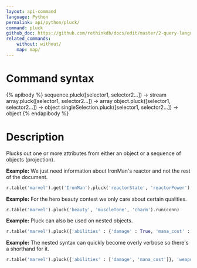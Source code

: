 ```yaml
---
layout: api-command 
language: Python
permalink: api/python/pluck/
command: pluck
github_doc: https://github.com/rethinkdb/docs/edit/master/2-query-language/api/python/document-manipulation/pluck.md
related_commands:
    without: without/
    map: map/
---
```


# Command syntax #

{% apibody %}
sequence.pluck([selector1, selector2...]) &rarr; stream
array.pluck([selector1, selector2...]) &rarr; array
object.pluck([selector1, selector2...]) &rarr; object
singleSelection.pluck([selector1, selector2...]) &rarr; object
{% endapibody %}

# Description #

Plucks out one or more attributes from either an object or a sequence of objects
(projection).

__Example:__ We just need information about IronMan's reactor and not the rest of the
document.

```py
r.table('marvel').get('IronMan').pluck('reactorState', 'reactorPower').run(conn)
```


__Example:__ For the hero beauty contest we only care about certain qualities.

```py
r.table('marvel').pluck('beauty', 'muscleTone', 'charm').run(conn)
```


__Example:__ Pluck can also be used on nested objects.

```py
r.table('marvel').pluck({'abilities' : {'damage' : True, 'mana_cost' : True}, 'weapons' : True}).run(conn)
```


__Example:__ The nested syntax can quickly become overly verbose so there's a shorthand
for it.

```py
r.table('marvel').pluck({'abilities' : ['damage', 'mana_cost']}, 'weapons').run(conn)
```

